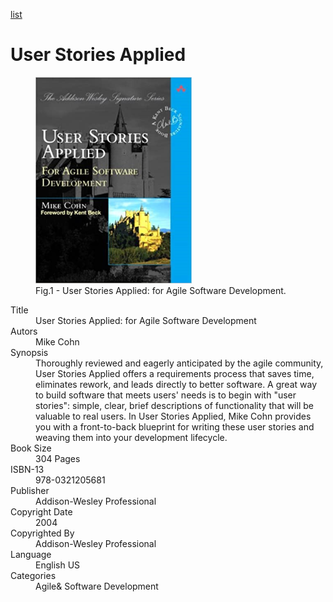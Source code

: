 [list](list.md)

# User Stories Applied

<figure>
  <img src="User-Stories-Applied.png" alt="User Stories Applied: for Agile Software Development" style="width:250px">
  <figcaption>Fig.1 - User Stories Applied: for Agile Software Development.</figcaption>
</figure>

<div itemscope="" itemtype="https://schema.org/Book">
   <meta itemprop="bookFormat" content="EBook/DAISY3"/>
   <meta itemprop="accessibilityFeature" content="largePrint/CSSEnabled"/>
   <meta itemprop="accessibilityFeature" content="highContrast/CSSEnabled"/>
   <meta itemprop="accessibilityFeature" content="resizeText/CSSEnabled"/>
   <meta itemprop="accessibilityFeature" content="displayTransformability"/>
   <meta itemprop="accessibilityFeature" content="longDescription"/>
   <meta itemprop="accessibilityFeature" content="alternativeText"/>
   <meta itemprop="accessibilityControl" content="fullKeyboardControl"/>
   <meta itemprop="accessibilityControl" content="fullMouseControl"/>
   <meta itemprop="accessibilityHazard" content="noFlashingHazard"/>
   <meta itemprop="accessibilityHazard" content="noMotionSimulationHazard"/>
   <meta itemprop="accessibilityHazard" content="noSoundHazard"/>
   <meta itemprop="accessibilityAPI" content="ARIA"/>

   <dl>
      <dt>Title</dt>
      <dd itemprop="name">User Stories Applied: for Agile Software Development</dd>
	  <dt>Autors</dt>
	  <dd itemprop="author" itemtype="https://schema.org/Person" itemscope=""><span itemprop="name">Mike Cohn</span></dd>
      <dt>Synopsis</dt>
      <dd itemprop="description">Thoroughly reviewed and eagerly anticipated by the agile community, User Stories Applied offers a requirements process that saves time, eliminates rework, and leads directly to better software. A great way to build software that meets users' needs is to begin with "user stories": simple, clear, brief descriptions of functionality that will be valuable to real users. In User Stories Applied, Mike Cohn provides you with a front-to-back blueprint for writing these user stories and weaving them into your development lifecycle.</dd>
      <dt>Book Size</dt>
      <dd><span itemprop="numberOfPages">304</span> Pages</dd>
      <dt>ISBN-13</dt>
      <dd itemprop="isbn">978-0321205681</dd>
      <dt>Publisher</dt>
      <dd itemprop="publisher" itemtype="https://schema.org/Organization" itemscope=""><span itemprop="name">Addison-Wesley Professional</span></dd>
      <dt>Copyright Date</dt>
      <dd itemprop="copyrightYear">2004</dd>
      <dt>Copyrighted By</dt>
      <dd itemprop="copyrightHolder" itemtype="https://schema.org/Organization" itemscope=""><span itemprop="name">Addison-Wesley Professional</span></dd>
      <dt>Language</dt>
      <dd><meta itemprop="inLanguage" content="en-US"/>English US</dd>
      <dt>Categories</dt>
      <dd><span itemprop="genre">Agile</span>& <span itemprop="genre">Software Development</span></dd>
   </dl>
</div>
